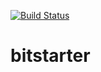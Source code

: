 [![Build Status](https://travis-ci.org/pedrosaraiva/bitstarter.png?branch=master)](https://travis-ci.org/pedrosaraiva/bitstarter)

bitstarter
==========
